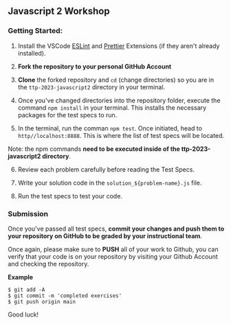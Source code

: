 ## Javascript 2 Workshop

### Getting Started:

1. Install the VSCode [ESLint](https://marketplace.visualstudio.com/items?itemName=dbaeumer.vscode-eslint) and [Prettier](https://marketplace.visualstudio.com/items?itemName=esbenp.prettier-vscode) Extensions (if they aren't already installed).

2. **Fork the repository to your personal GitHub Account**

3. **Clone** the forked repository and `cd` (change directories) so you are in the `ttp-2023-javascript2` directory in your terminal.

4. Once you've changed directories into the repository folder, execute the command `npm install` in your terminal. This installs the necessary packages for the test specs to run.

5. In the terminal, run the comman `npm test`. Once initiated, head to `http//localhost:8888`. This is where the list of test specs will be located.

Note: the npm commands **need to be executed inside of the ttp-2023-javascript2 directory**.

6. Review each problem carefully before reading the Test Specs.

7. Write your solution code in the `solution_${problem-name}.js` file.

8. Run the test specs to test your code.

### Submission

Once you've passed all test specs, **commit your changes and push them to your repository on GitHub to be graded by your instructional team**.

Once again, please make sure to **PUSH** all of your work to Github, you can verify that your code is on your repository by visiting your Github Account and checking the repository.

**Example**

```
$ git add -A
$ git commit -m 'completed exercises'
$ git push origin main
```

Good luck!

